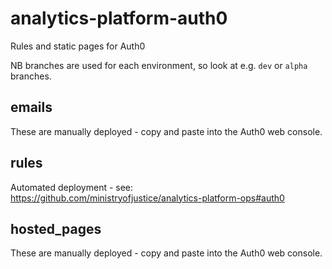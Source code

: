 # analytics-platform-auth0
Rules and static pages for Auth0

NB branches are used for each environment, so look at e.g. `dev` or `alpha` branches.

## emails

These are manually deployed - copy and paste into the Auth0 web console.

## rules

Automated deployment - see: https://github.com/ministryofjustice/analytics-platform-ops#auth0

## hosted_pages

These are manually deployed - copy and paste into the Auth0 web console.
